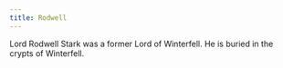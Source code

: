 ```yaml
---
title: Rodwell
---
```


Lord Rodwell Stark was a former Lord of Winterfell. He is buried in the crypts of Winterfell.


